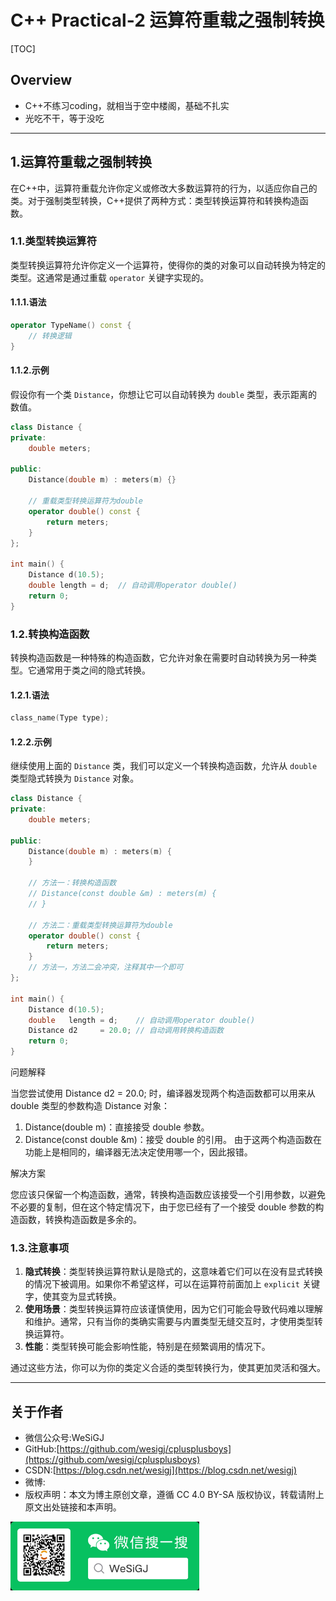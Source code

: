 # C++ Practical-2 运算符重载之强制转换

[TOC]

## Overview

- C++不练习coding，就相当于空中楼阁，基础不扎实
- 光吃不干，等于没吃

---

## 1.运算符重载之强制转换

在C++中，运算符重载允许你定义或修改大多数运算符的行为，以适应你自己的类。对于强制类型转换，C++提供了两种方式：类型转换运算符和转换构造函数。

### 1.1.类型转换运算符

类型转换运算符允许你定义一个运算符，使得你的类的对象可以自动转换为特定的类型。这通常是通过重载 `operator` 关键字实现的。

#### 1.1.1.语法

```cpp
operator TypeName() const {
    // 转换逻辑
}
```

#### 1.1.2.示例

假设你有一个类 `Distance`，你想让它可以自动转换为 `double` 类型，表示距离的数值。

```cpp
class Distance {
private:
    double meters;

public:
    Distance(double m) : meters(m) {}

    // 重载类型转换运算符为double
    operator double() const {
        return meters;
    }
};

int main() {
    Distance d(10.5);
    double length = d;  // 自动调用operator double()
    return 0;
}
```

### 1.2.转换构造函数

转换构造函数是一种特殊的构造函数，它允许对象在需要时自动转换为另一种类型。它通常用于类之间的隐式转换。

#### 1.2.1.语法

```cpp
class_name(Type type);
```

#### 1.2.2.示例

继续使用上面的 `Distance` 类，我们可以定义一个转换构造函数，允许从 `double` 类型隐式转换为 `Distance` 对象。

```cpp
class Distance {
private:
    double meters;

public:
    Distance(double m) : meters(m) {
    }

    // 方法一：转换构造函数
    // Distance(const double &m) : meters(m) {
    // }

    // 方法二：重载类型转换运算符为double
    operator double() const {
        return meters;
    }
    // 方法一，方法二会冲突，注释其中一个即可
};

int main() {
    Distance d(10.5);
    double   length = d;    // 自动调用operator double()
    Distance d2     = 20.0; // 自动调用转换构造函数
    return 0;
}
```

问题解释

当您尝试使用 Distance d2 = 20.0; 时，编译器发现两个构造函数都可以用来从 double 类型的参数构造 Distance 对象：

  1. Distance(double m)：直接接受 double 参数。
  2. Distance(const double &m)：接受 double 的引用。
由于这两个构造函数在功能上是相同的，编译器无法决定使用哪一个，因此报错。

解决方案

您应该只保留一个构造函数，通常，转换构造函数应该接受一个引用参数，以避免不必要的复制，但在这个特定情况下，由于您已经有了一个接受 double 参数的构造函数，转换构造函数是多余的。

### 1.3.注意事项

1. **隐式转换**：类型转换运算符默认是隐式的，这意味着它们可以在没有显式转换的情况下被调用。如果你不希望这样，可以在运算符前面加上 `explicit` 关键字，使其变为显式转换。
2. **使用场景**：类型转换运算符应该谨慎使用，因为它们可能会导致代码难以理解和维护。通常，只有当你的类确实需要与内置类型无缝交互时，才使用类型转换运算符。
3. **性能**：类型转换可能会影响性能，特别是在频繁调用的情况下。

通过这些方法，你可以为你的类定义合适的类型转换行为，使其更加灵活和强大。

---

## 关于作者

- 微信公众号:WeSiGJ
- GitHub:[https://github.com/wesigj/cplusplusboys](https://github.com/wesigj/cplusplusboys)
- CSDN:[https://blog.csdn.net/wesigj](https://blog.csdn.net/wesigj)
- 微博:
- 版权声明：本文为博主原创文章，遵循 CC 4.0 BY-SA 版权协议，转载请附上原文出处链接和本声明。

<img src=/./img/wechat.jpg width=60% />
